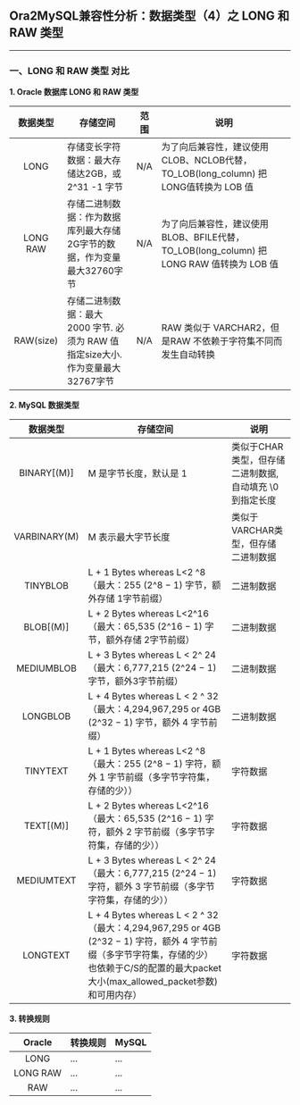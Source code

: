 ## Ora2MySQL兼容性分析：数据类型（4）之 LONG 和 RAW 类型
---

### 一、LONG 和 RAW 类型 对比

**1. Oracle 数据库 LONG 和 RAW 类型**

|数据类型|存储空间|范围|说明|
|:-:|-|-|-|
|LONG|存储变长字符数据：最大存储达2GB，或 2^31 -1 字节|N/A|为了向后兼容性，建议使用CLOB、NCLOB代替，TO_LOB(long_column) 把 LONG值转换为 LOB 值|
|LONG RAW|存储二进制数据：作为数据库列最大存储2G字节的数据，作为变量最大32760字节|N/A|为了向后兼容性，建议使用BLOB、BFILE代替，TO_LOB(long_column) 把 LONG RAW 值转换为 LOB 值|
|RAW(size)|存储二进制数据：最大 2000 字节. 必须为 RAW 值指定size大小. 作为变量最大32767字节|N/A|RAW 类似于 VARCHAR2，但是RAW 不依赖于字符集不同而发生自动转换|

**2. MySQL 数据类型**



|数据类型|存储空间|说明|
|:-:|-|-|
|BINARY[(M)]|M 是字节长度，默认是 1|类似于CHAR类型，但存储 二进制数据,自动填充 \0 到指定长度 |
|VARBINARY(M)|M 表示最大字节长度|类似于VARCHAR类型，但存储 二进制数据|
|TINYBLOB|L + 1 Bytes whereas L<2 ^8（最大：255 (2^8 − 1)  字节，额外存储 1字节前缀）|二进制数据|
|BLOB[(M)]|L + 2 Bytes whereas L<2^16（最大：65,535 (2^16 − 1) 字节，额外存储 2字节前缀）|二进制数据|
|MEDIUMBLOB|L + 3 Bytes whereas L < 2^ 24（最大：6,777,215 (2^24 − 1) 字节，额外3字节前缀）|二进制数据|
|LONGBLOB|L + 4 Bytes whereas L < 2 ^ 32（最大：4,294,967,295 or 4GB (2^32 − 1)  字节，额外 4 字节前缀）|二进制数据|
|TINYTEXT|L + 1 Bytes whereas L<2 ^8（最大：255 (2^8 − 1) 字符，额外 1 字节前缀（多字节字符集，存储的少））|字符数据|
|TEXT[(M)]|L + 2 Bytes whereas L<2^16（最大：65,535 (2^16 − 1) 字符，额外 2 字节前缀（多字节字符集，存储的少））|字符数据|
|MEDIUMTEXT|L + 3 Bytes whereas L < 2^ 24（最大：6,777,215 (2^24 − 1) 字符，额外 3 字节前缀（多字节字符集，存储的少））|字符数据|
|LONGTEXT|L + 4 Bytes whereas L < 2 ^ 32（最大：4,294,967,295 or 4GB (2^32 − 1) 字符，额外 4 字节前缀（多字节字符集，存储的少） 也依赖于C/S的配置的最大packet大小(max_allowed_packet参数)和可用内存）|字符数据|

**3. 转换规则**

|Oracle|转换规则|MySQL|
|:-:|-|-|
|LONG|...|...|
|LONG RAW|...|...|
|RAW|...|...|
